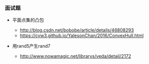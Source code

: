 ### 面试题
+ 平面点集的凸包
  + http://blog.csdn.net/bobobe/article/details/46808293
  + https://cyw3.github.io/YalesonChan/2016/ConvexHull.html

+ 用rand5产生rand7
  + http://www.nowamagic.net/librarys/veda/detail/2172

